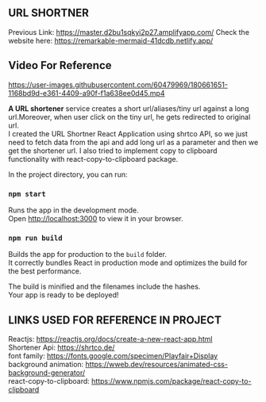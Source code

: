 

## URL SHORTNER
Previous Link: https://master.d2bu1sqkyi2p27.amplifyapp.com/
Check the website here: https://remarkable-mermaid-41dcdb.netlify.app/

## Video For Reference

https://user-images.githubusercontent.com/60479969/180661651-1168bd9d-e361-4409-a90f-f1a638ee0d45.mp4

<b>A URL shortener</b> service creates a short url/aliases/tiny url against a long url.Moreover, when user click on the tiny url, he gets redirected to original url.<br>
I created the URL Shortner React Application using shrtco API, so we just need to fetch data from the api and add long url as a parameter and then we get the shortener url. I also tried to implement copy to clipboard functionality with react-copy-to-clipboard package.


In the project directory, you can run:

### `npm start`
Runs the app in the development mode.\
Open [http://localhost:3000](http://localhost:3000) to view it in your browser.

### `npm run build`

Builds the app for production to the `build` folder.\
It correctly bundles React in production mode and optimizes the build for the best performance.

The build is minified and the filenames include the hashes.\
Your app is ready to be deployed!
## LINKS USED FOR REFERENCE IN PROJECT
Reactjs: https://reactjs.org/docs/create-a-new-react-app.html <br>
Shortener Api: https://shrtco.de/ <br>
font family: https://fonts.google.com/specimen/Playfair+Display <br>
background animation: https://wweb.dev/resources/animated-css-background-generator/ <br>
react-copy-to-clipboard: https://www.npmjs.com/package/react-copy-to-clipboard
